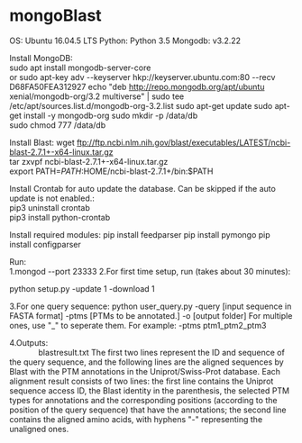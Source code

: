# mongoBlast
OS: Ubuntu 16.04.5 LTS
Python: Python 3.5 
Mongodb: v3.2.22  

Install MongoDB:  
sudo apt install mongodb-server-core  
or
sudo apt-key adv --keyserver hkp://keyserver.ubuntu.com:80 --recv D68FA50FEA312927
echo "deb http://repo.mongodb.org/apt/ubuntu xenial/mongodb-org/3.2 multiverse" | sudo tee /etc/apt/sources.list.d/mongodb-org-3.2.list
sudo apt-get update
sudo apt-get install -y mongodb-org
sudo mkdir -p /data/db  
sudo chmod 777 /data/db

Install Blast:
wget ftp://ftp.ncbi.nlm.nih.gov/blast/executables/LATEST/ncbi-blast-2.7.1+-x64-linux.tar.gz  
tar zxvpf ncbi-blast-2.7.1+-x64-linux.tar.gz  
export PATH=$PATH:$HOME/ncbi-blast-2.7.1+/bin:$PATH  

Install Crontab for auto update the database. Can be skipped if the auto update is not enabled.:  
pip3 uninstall crontab  
pip3 install python-crontab  

Install required modules:
pip install feedparser
pip install pymongo
pip install configparser

Run:  
1.mongod  --port 23333
2.For first time setup, run (takes about 30 minutes): 

python setup.py -update 1 -download 1

3.For one query sequence: 
python user_query.py -query [input sequence in FASTA format] -ptms [PTMs to be annotated.]  -o [output folder]
For multiple ones, use \"_\" to seperate them. For example: -ptms ptm1_ptm2_ptm3

4.Outputs:  
&nbsp;&nbsp;&nbsp;&nbsp;&nbsp;&nbsp;&nbsp;&nbsp;&nbsp;&nbsp;&nbsp;&nbsp;  blastresult.txt
The first two lines represent the ID and sequence of the query sequence, 
and the following lines are the aligned sequences by Blast with the PTM annotations 
in the Uniprot/Swiss-Prot database. Each alignment result consists of two lines: 
the first line contains the Uniprot sequence access ID, 
the Blast identity in the parenthesis, 
the selected PTM types for annotations and the corresponding positions 
(according to the position of the query sequence) that have the annotations; 
the second line contains the aligned amino acids, with hyphens "-" representing the unaligned ones.


